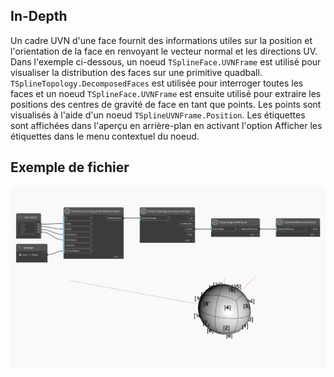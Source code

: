## In-Depth
Un cadre UVN d'une face fournit des informations utiles sur la position et l'orientation de la face en renvoyant le vecteur normal et les directions UV.
Dans l'exemple ci-dessous, un noeud `TSplineFace.UVNFrame` est utilisé pour visualiser la distribution des faces sur une primitive quadball. `TSplineTopology.DecomposedFaces` est utilisée pour interroger toutes les faces et un noeud `TSplineFace.UVNFrame` est ensuite utilisé pour extraire les positions des centres de gravité de face en tant que points. Les points sont visualisés à l'aide d'un noeud `TSplineUVNFrame.Position`. Les étiquettes sont affichées dans l'aperçu en arrière-plan en activant l'option Afficher les étiquettes dans le menu contextuel du noeud.

## Exemple de fichier

![Example](./Autodesk.DesignScript.Geometry.TSpline.TSplineFace.UVNFrame_img.jpg)
